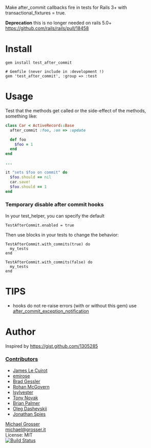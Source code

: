 Make after_commit callbacks fire in tests for Rails 3+ with transactional_fixtures = true.

**Deprecation** this is no longer needed on rails 5.0+ https://github.com/rails/rails/pull/18458

Install
=======

    gem install test_after_commit

    # Gemfile (never include in :development !)
    gem 'test_after_commit', :group => :test

Usage
=====
Test that the methods get called or the side-effect of the methods, something like:

```Ruby
class Car < ActiveRecord::Base
  after_commit :foo, :on => :update

  def foo
    $foo = 1
  end
end

...

it "sets $foo on commit" do
  $foo.should == nil
  car.save!
  $foo.should == 1
end
```

### Temporary disable after commit hooks

In your test_helper, you can specify the default

```
TestAfterCommit.enabled = true
```

Then use blocks in your tests to change the behavior:

```
TestAfterCommit.with_commits(true) do
  my_tests
end

TestAfterCommit.with_commits(false) do
  my_tests
end
```

TIPS
====
 - hooks do not re-raise errors (with or without this gem) use [after_commit_exception_notification](https://github.com/grosser/after_commit_exception_notification)

Author
======

Inspired by https://gist.github.com/1305285

### [Contributors](https://github.com/grosser/test_after_commit/contributors)
 - [James Le Cuirot](https://github.com/chewi)
 - [emirose](https://github.com/emirose)
 - [Brad Gessler](https://github.com/bradgessler)
 - [Rohan McGovern](https://github.com/rohanpm)
 - [lsylvester](https://github.com/lsylvester)
 - [Tony Novak](https://github.com/afn)
 - [Brian Palmer](https://github.com/codekitchen)
 - [Oleg Dashevskii](https://github.com/be9)
 - [Jonathan Spies](https://github.com/jspies)

[Michael Grosser](http://grosser.it)<br/>
michael@grosser.it<br/>
License: MIT<br/>
[![Build Status](https://travis-ci.org/grosser/test_after_commit.png)](https://travis-ci.org/grosser/test_after_commit)
